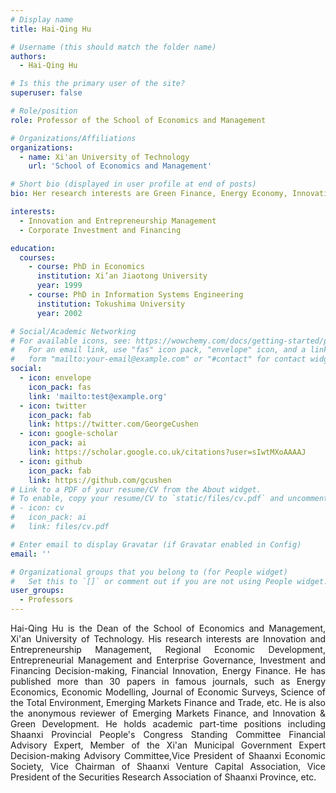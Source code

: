 ```yaml
---
# Display name
title: Hai-Qing Hu

# Username (this should match the folder name)
authors:
  - Hai-Qing Hu

# Is this the primary user of the site?
superuser: false

# Role/position
role: Professor of the School of Economics and Management

# Organizations/Affiliations
organizations:
  - name: Xi'an University of Technology
    url: 'School of Economics and Management'

# Short bio (displayed in user profile at end of posts)
bio: Her research interests are Green Finance, Energy Economy, Innovation, Environmental Economics.

interests:
  - Innovation and Entrepreneurship Management
  - Corporate Investment and Financing

education:
  courses:
    - course: PhD in Economics
      institution: Xi’an Jiaotong University
      year: 1999
    - course: PhD in Information Systems Engineering
      institution: Tokushima University
      year: 2002

# Social/Academic Networking
# For available icons, see: https://wowchemy.com/docs/getting-started/page-builder/#icons
#   For an email link, use "fas" icon pack, "envelope" icon, and a link in the
#   form "mailto:your-email@example.com" or "#contact" for contact widget.
social:
  - icon: envelope
    icon_pack: fas
    link: 'mailto:test@example.org'
  - icon: twitter
    icon_pack: fab
    link: https://twitter.com/GeorgeCushen
  - icon: google-scholar
    icon_pack: ai
    link: https://scholar.google.co.uk/citations?user=sIwtMXoAAAAJ
  - icon: github
    icon_pack: fab
    link: https://github.com/gcushen
# Link to a PDF of your resume/CV from the About widget.
# To enable, copy your resume/CV to `static/files/cv.pdf` and uncomment the lines below.
# - icon: cv
#   icon_pack: ai
#   link: files/cv.pdf

# Enter email to display Gravatar (if Gravatar enabled in Config)
email: ''

# Organizational groups that you belong to (for People widget)
#   Set this to `[]` or comment out if you are not using People widget.
user_groups:
  - Professors
---
```


<div style="text-align: justify">
 Hai-Qing Hu is the Dean of the School of Economics and Management, Xi'an University of Technology. His research interests are Innovation and Entrepreneurship Management, Regional Economic Development, Entrepreneurial Management and Enterprise Governance, Investment and Financing Decision-making, Financial Innovation, Energy Finance. He has published more than 30 papers in famous journals, such as Energy Economics, Economic Modelling, Journal of Economic Surveys, Science of the Total Environment, Emerging Markets Finance and Trade, etc. He is also the anonymous reviewer of Emerging Markets Finance, and Innovation & Green Development. He holds academic part-time positions including Shaanxi Provincial People's Congress Standing Committee Financial Advisory Expert, Member of the Xi'an Municipal Government Expert Decision-making Advisory Committee,Vice President of Shaanxi Economic Society, Vice Chairman of Shaanxi Venture Capital Association, Vice President of the Securities Research Association of Shaanxi Province, etc. <br>
</div>
